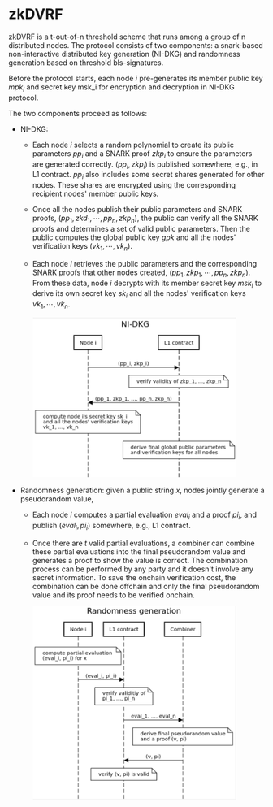 # zkDVRF

zkDVRF is a t-out-of-n threshold scheme that runs among a group of n distributed nodes. The protocol consists of two components: 
a snark-based non-interactive distributed key generation (NI-DKG) and randomness generation based on threshold bls-signatures.

Before the protocol starts, each node $i$ pre-generates its member public key $mpk_i$ and secret key msk_i for encryption and decryption in NI-DKG protocol.

The two components proceed as follows: 
* NI-DKG:
  * Each node $i$ selects a random polynomial to create its public parameters $pp_i$ 
  and a SNARK proof $zkp_i$ to ensure the parameters are generated correctly. $(pp_i, zkp_i)$ is published somewhere, e.g., in L1 contract. 
  $pp_i$ also includes some secret shares generated for other nodes. These shares are encrypted using the corresponding recipient nodes' member public keys.
  * Once all the nodes publish their public parameters and SNARK proofs, $(pp_1, zkd_1, \cdots, pp_n, zkp_n)$, the public can verify all the SNARK proofs and determines a set of valid public parameters. 
  Then the public computes the global public key $gpk$ and all the nodes' verification keys $(vk_1, \cdots, vk_n)$.
  * Each node $i$ retrieves the public parameters and the corresponding SNARK proofs that other nodes created, $(pp_1, zkp_1, \cdots, pp_n, zkp_n)$. 
  From these data, node $i$ decrypts with its member secret key $msk_i$ to derive its own secret key $sk_i$ and all the nodes' verification keys $vk_1, \cdots, vk_n$.
  
    <img src="./assets/nidkg.png" width="400">


* Randomness generation: given a public string $x$, nodes jointly generate a pseudorandom value,
  * Each node $i$ computes a partial evaluation $eval_i$ and a proof $pi_i$, and publish $(eval_i, pi_i)$ somewhere, e.g., L1 contract.
  * Once there are $t$ valid partial evaluations, a combiner can combine these partial evaluations into the final pseudorandom value and generates a proof to show the value is correct. 
  The combination process can be performed by any party and it doesn't involve any secret information. To save the onchain verification cost, the combination can be done offchain and 
  only the final pseudorandom value and its proof needs to be verified onchain.
  
    <img src="./assets/random.png" width="400">